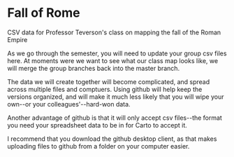 # Fall of Rome
CSV data for Professor Teverson's class on mapping the fall of the Roman Empire

As we go through the semester, you will need to update your group csv files here. At moments were we want to see what our class map looks like, we will merge the group branches back into the master branch.

The data we will create together will become complicated, and spread across multiple files and comptuers. Using github will help keep the versions organized, and will make it much less likely that you will wipe your own--or your colleagues'--hard-won data.

Another advantage of github is that it will only accept csv files--the format you need your spreadsheet data to be in for Carto to accept it.

I recommend that you download the github desktop client, as that makes uploading files to github from a folder on your computer easier.


